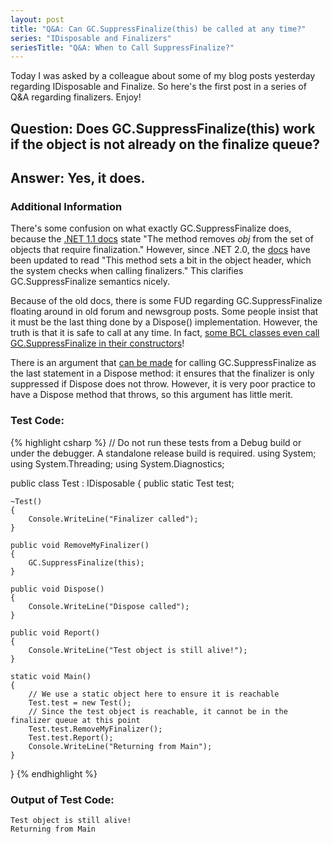 ```yaml
---
layout: post
title: "Q&A: Can GC.SuppressFinalize(this) be called at any time?"
series: "IDisposable and Finalizers"
seriesTitle: "Q&A: When to Call SuppressFinalize?"
---
```

Today I was asked by a colleague about some of my blog posts yesterday regarding IDisposable and Finalize. So here's the first post in a series of Q&A regarding finalizers. Enjoy!

## Question: Does GC.SuppressFinalize(this) work if the object is not already on the finalize queue?

## Answer: Yes, it does.

### Additional Information

There's some confusion on what exactly GC.SuppressFinalize does, because the [.NET 1.1 docs](http://www.webcitation.org/5wPLddgo3) state "The method removes _obj_ from the set of objects that require finalization." However, since .NET 2.0, the [docs](http://www.webcitation.org/5wPLgw9IJ) have been updated to read "This method sets a bit in the object header, which the system checks when calling finalizers." This clarifies GC.SuppressFinalize semantics nicely.

Because of the old docs, there is some FUD regarding GC.SuppressFinalize floating around in old forum and newsgroup posts. Some people insist that it must be the last thing done by a Dispose() implementation. However, the truth is that it is safe to call at any time. In fact, [some BCL classes even call GC.SuppressFinalize in their constructors](http://www.webcitation.org/5wPLXTCHO)!

There is an argument that [can be made](http://www.webcitation.org/5wPLnd2En) for calling GC.SuppressFinalize as the last statement in a Dispose method: it ensures that the finalizer is only suppressed if Dispose does not throw. However, it is very poor practice to have a Dispose method that throws, so this argument has little merit.

### Test Code:

{% highlight csharp %}
// Do not run these tests from a Debug build or under the debugger. A standalone release build is required.
using System;
using System.Threading;
using System.Diagnostics;
 
public class Test : IDisposable
{
    public static Test test;
 
    ~Test()
    {
        Console.WriteLine("Finalizer called");
    }
 
    public void RemoveMyFinalizer()
    {
        GC.SuppressFinalize(this);
    }
 
    public void Dispose()
    {
        Console.WriteLine("Dispose called");
    }
 
    public void Report()
    {
        Console.WriteLine("Test object is still alive!");
    }
 
    static void Main()
    {
        // We use a static object here to ensure it is reachable
        Test.test = new Test();
        // Since the test object is reachable, it cannot be in the finalizer queue at this point
        Test.test.RemoveMyFinalizer();
        Test.test.Report();
        Console.WriteLine("Returning from Main");
    }
}
{% endhighlight %}

### Output of Test Code:

    Test object is still alive!
    Returning from Main
